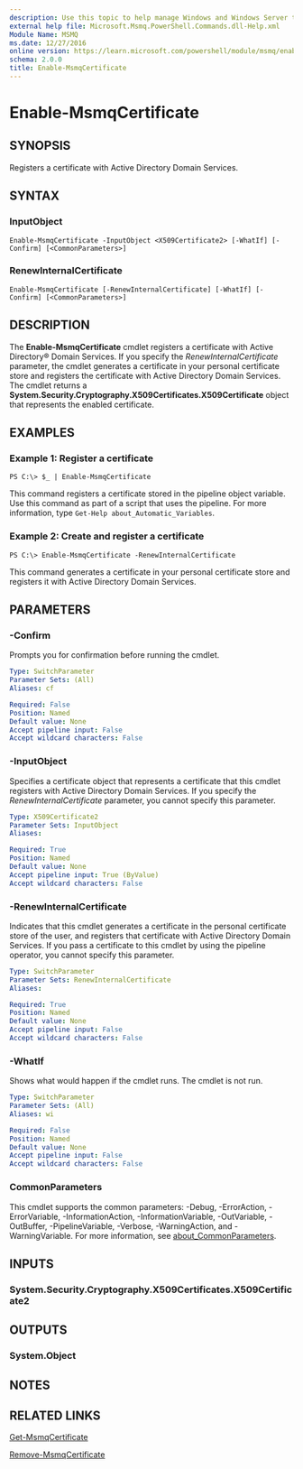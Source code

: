 ```yaml
---
description: Use this topic to help manage Windows and Windows Server technologies with Windows PowerShell.
external help file: Microsoft.Msmq.PowerShell.Commands.dll-Help.xml
Module Name: MSMQ
ms.date: 12/27/2016
online version: https://learn.microsoft.com/powershell/module/msmq/enable-msmqcertificate?view=windowsserver2025-ps&wt.mc_id=ps-gethelp
schema: 2.0.0
title: Enable-MsmqCertificate
---
```


# Enable-MsmqCertificate

## SYNOPSIS
Registers a certificate with Active Directory Domain Services.

## SYNTAX

### InputObject
```
Enable-MsmqCertificate -InputObject <X509Certificate2> [-WhatIf] [-Confirm] [<CommonParameters>]
```

### RenewInternalCertificate
```
Enable-MsmqCertificate [-RenewInternalCertificate] [-WhatIf] [-Confirm] [<CommonParameters>]
```

## DESCRIPTION
The **Enable-MsmqCertificate** cmdlet registers a certificate with Active Directory® Domain Services.
If you specify the *RenewInternalCertificate* parameter, the cmdlet generates a certificate in your personal certificate store and registers the certificate with Active Directory Domain Services.
The cmdlet returns a **System.Security.Cryptography.X509Certificates.X509Certificate** object that represents the enabled certificate.

## EXAMPLES

### Example 1: Register a certificate
```
PS C:\> $_ | Enable-MsmqCertificate
```

This command registers a certificate stored in the pipeline object variable.
Use this command as part of a script that uses the pipeline.
For more information, type `Get-Help about_Automatic_Variables`.

### Example 2: Create and register a certificate
```
PS C:\> Enable-MsmqCertificate -RenewInternalCertificate
```

This command generates a certificate in your personal certificate store and registers it with Active Directory Domain Services.

## PARAMETERS

### -Confirm
Prompts you for confirmation before running the cmdlet.

```yaml
Type: SwitchParameter
Parameter Sets: (All)
Aliases: cf

Required: False
Position: Named
Default value: None
Accept pipeline input: False
Accept wildcard characters: False
```

### -InputObject
Specifies a certificate object that represents a certificate that this cmdlet registers with Active Directory Domain Services.
If you specify the *RenewInternalCertificate* parameter, you cannot specify this parameter.

```yaml
Type: X509Certificate2
Parameter Sets: InputObject
Aliases:

Required: True
Position: Named
Default value: None
Accept pipeline input: True (ByValue)
Accept wildcard characters: False
```

### -RenewInternalCertificate
Indicates that this cmdlet generates a certificate in the personal certificate store of the user, and registers that certificate with Active Directory Domain Services.
If you pass a certificate to this cmdlet by using the pipeline operator, you cannot specify this parameter.

```yaml
Type: SwitchParameter
Parameter Sets: RenewInternalCertificate
Aliases:

Required: True
Position: Named
Default value: None
Accept pipeline input: False
Accept wildcard characters: False
```

### -WhatIf
Shows what would happen if the cmdlet runs. The cmdlet is not run.

```yaml
Type: SwitchParameter
Parameter Sets: (All)
Aliases: wi

Required: False
Position: Named
Default value: None
Accept pipeline input: False
Accept wildcard characters: False
```

### CommonParameters
This cmdlet supports the common parameters: -Debug, -ErrorAction, -ErrorVariable, -InformationAction, -InformationVariable, -OutVariable, -OutBuffer, -PipelineVariable, -Verbose, -WarningAction, and -WarningVariable. For more information, see [about_CommonParameters](https://go.microsoft.com/fwlink/?LinkID=113216).

## INPUTS

### System.Security.Cryptography.X509Certificates.X509Certificate2

## OUTPUTS

### System.Object

## NOTES

## RELATED LINKS

[Get-MsmqCertificate](./Get-MsmqCertificate.md)

[Remove-MsmqCertificate](./Remove-MsmqCertificate.md)

